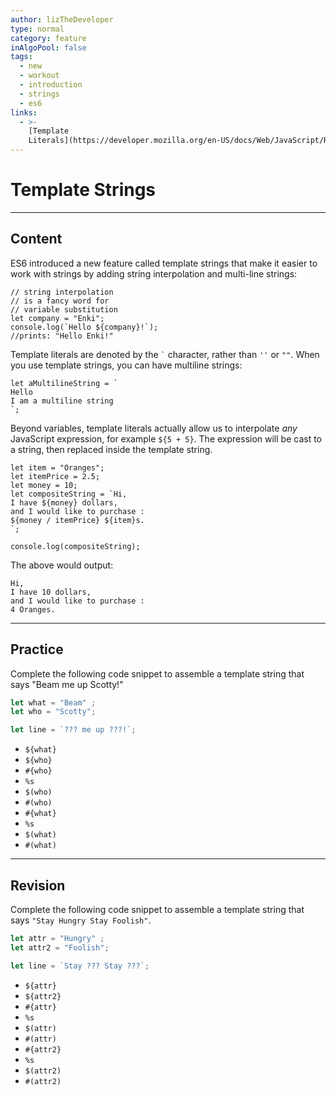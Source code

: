 ```yaml
---
author: lizTheDeveloper
type: normal
category: feature
inAlgoPool: false
tags:
  - new
  - workout
  - introduction
  - strings
  - es6
links:
  - >-
    [Template
    Literals](https://developer.mozilla.org/en-US/docs/Web/JavaScript/Reference/Template_literals){website}
---
```


# Template Strings


---

## Content

ES6 introduced a new feature called template strings that make it easier to work with strings by adding string interpolation and multi-line strings:

```plain-text
// string interpolation
// is a fancy word for
// variable substitution
let company = "Enki";
console.log(`Hello ${company}!`);
//prints: "Hello Enki!"
```

Template literals are denoted by the `` ` `` character, rather than `''` or `""`. When you use template strings, you can have multiline strings:

```plain-text
let aMultilineString = `
Hello
I am a multiline string
`;
```

Beyond variables, template literals actually allow us to interpolate *any* JavaScript expression, for example `${5 + 5}`. The expression will be cast to a string, then replaced inside the template string.

```plain-text
let item = "Oranges";
let itemPrice = 2.5;
let money = 10;
let compositeString = `Hi,
I have ${money} dollars,
and I would like to purchase :
${money / itemPrice} ${item}s.
`;

console.log(compositeString);
```

The above would output:

```plain-text
Hi,
I have 10 dollars,
and I would like to purchase :
4 Oranges.
```


---

## Practice

Complete the following code snippet to assemble a template string that says "Beam me up Scotty!"

```javascript
let what = "Beam" ;
let who = "Scotty";

let line = `??? me up ???!`;

```

- `${what}`
- `${who}`
- `#{who}`
- `%s`
- `$(who)`
- `#(who)`
- `#{what}`
- `%s`
- `$(what)`
- `#(what)`


---

## Revision

Complete the following code snippet to assemble a template string that says `"Stay Hungry Stay Foolish"`.

```javascript
let attr = "Hungry" ;
let attr2 = "Foolish";

let line = `Stay ??? Stay ???`;

```

- `${attr}`
- `${attr2}`
- `#{attr}`
- `%s`
- `$(attr)`
- `#(attr)`
- `#{attr2}`
- `%s`
- `$(attr2)`
- `#(attr2)`
